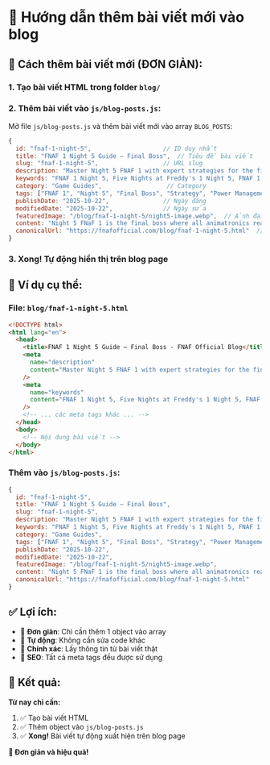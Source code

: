 # 📝 Hướng dẫn thêm bài viết mới vào blog

## 🎯 **Cách thêm bài viết mới (ĐƠN GIẢN):**

### 1. **Tạo bài viết HTML** trong folder `blog/`

### 2. **Thêm bài viết vào `js/blog-posts.js`:**

Mở file `js/blog-posts.js` và thêm bài viết mới vào array `BLOG_POSTS`:

```javascript
{
  id: "fnaf-1-night-5",                    // ID duy nhất
  title: "FNAF 1 Night 5 Guide – Final Boss",  // Tiêu đề bài viết
  slug: "fnaf-1-night-5",                  // URL slug
  description: "Master Night 5 FNAF 1 with expert strategies for the final challenge. Learn how to survive the ultimate horror.",  // Mô tả ngắn
  keywords: "FNAF 1 Night 5, Five Nights at Freddy's 1 Night 5, FNAF 1 Night 5 strategy, FNAF 1 Night 5 guide, FNAF 1 Night 5 tips, FNAF 1 survival guide, FNAF 1 walkthrough",
  category: "Game Guides",                  // Category
  tags: ["FNAF 1", "Night 5", "Final Boss", "Strategy", "Power Management"],  // Tags
  publishDate: "2025-10-22",               // Ngày đăng
  modifiedDate: "2025-10-22",              // Ngày sửa
  featuredImage: "/blog/fnaf-1-night-5/night5-image.webp",  // Ảnh đại diện
  content: "Night 5 FNaF 1 is the final boss where all animatronics reach maximum aggression. This is where legends are made.",  // Nội dung ngắn
  canonicalUrl: "https://fnafofficial.com/blog/fnaf-1-night-5.html"  // URL chính thức
}
```

### 3. **Xong! Tự động hiển thị trên blog page**

## 🚀 **Ví dụ cụ thể:**

### **File: `blog/fnaf-1-night-5.html`**

```html
<!DOCTYPE html>
<html lang="en">
  <head>
    <title>FNAF 1 Night 5 Guide – Final Boss - FNAF Official Blog</title>
    <meta
      name="description"
      content="Master Night 5 FNAF 1 with expert strategies for the final challenge. Learn how to survive the ultimate horror."
    />
    <meta
      name="keywords"
      content="FNAF 1 Night 5, Five Nights at Freddy's 1 Night 5, FNAF 1 Night 5 strategy, FNAF 1 Night 5 guide, FNAF 1 Night 5 tips, FNAF 1 survival guide, FNAF 1 walkthrough"
    />
    <!-- ... các meta tags khác ... -->
  </head>
  <body>
    <!-- Nội dung bài viết -->
  </body>
</html>
```

### **Thêm vào `js/blog-posts.js`:**

```javascript
{
  id: "fnaf-1-night-5",
  title: "FNAF 1 Night 5 Guide – Final Boss",
  slug: "fnaf-1-night-5",
  description: "Master Night 5 FNAF 1 with expert strategies for the final challenge. Learn how to survive the ultimate horror.",
  keywords: "FNAF 1 Night 5, Five Nights at Freddy's 1 Night 5, FNAF 1 Night 5 strategy, FNAF 1 Night 5 guide, FNAF 1 Night 5 tips, FNAF 1 survival guide, FNAF 1 walkthrough",
  category: "Game Guides",
  tags: ["FNAF 1", "Night 5", "Final Boss", "Strategy", "Power Management"],
  publishDate: "2025-10-22",
  modifiedDate: "2025-10-22",
  featuredImage: "/blog/fnaf-1-night-5/night5-image.webp",
  content: "Night 5 FNaF 1 is the final boss where all animatronics reach maximum aggression. This is where legends are made.",
  canonicalUrl: "https://fnafofficial.com/blog/fnaf-1-night-5.html"
}
```

## ✅ **Lợi ích:**

- 🚀 **Đơn giản**: Chỉ cần thêm 1 object vào array
- 🔄 **Tự động**: Không cần sửa code khác
- 📝 **Chính xác**: Lấy thông tin từ bài viết thật
- 🎯 **SEO**: Tất cả meta tags đều được sử dụng

## 🎉 **Kết quả:**

**Từ nay chỉ cần:**

1. ✅ Tạo bài viết HTML
2. ✅ Thêm object vào `js/blog-posts.js`
3. ✅ **Xong!** Bài viết tự động xuất hiện trên blog page

**🎯 Đơn giản và hiệu quả!**
